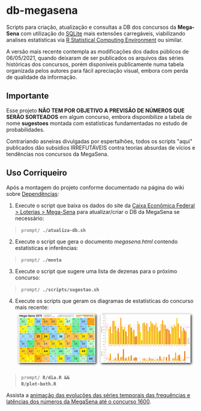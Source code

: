 # db-megasena

Scripts para criação, atualização e consultas a DB dos concursos da **Mega-Sena** com utilização do <a href="http://www.sqlite.org" title="clique para acessar o website do SQLite">SQLite</a> mais extensões carregáveis, viabilizando analises estatísticas via <a href="http://www.r-project.org/" title="clique para acessar o website do R Statistical Computing...">R Statistical Computing Environment</a> ou similar.

A versão mais recente contempla as modificações dos dados públicos de 06/05/2021, quando deixaram de ser publicados os arquivos das séries históricas dos concursos, porém disponíveis publicamente numa tabela organizada pelos autores para fácil apreciação visual, embora com perda de qualidade da informação.

## Importante

Esse projeto **NÃO TEM POR OBJETIVO A PREVISÃO DE NÚMEROS QUE SERÃO SORTEADOS** em algum concurso, embora disponibilize a tabela de nome **sugestoes** montada com estatísticas fundamentadas no estudo de probabilidades.

Contrariando asneiras divulgadas por espertalhões, todos os scripts "aqui" publicados dão subsídios IRREFUTÁVEIS contra teorias absurdas de vícios e tendências nos concursos da MegaSena.

## Uso Corriqueiro

Após a montagem do projeto conforme documentado na página do wiki sobre <a href="https://github.com/dekassegui/db-megasena/wiki/Depend%C3%AAncias" title="clique para acessar o documento">Dependências</a>:

  1. Execute o script que baixa os dados do site da <a href="http://loterias.caixa.gov.br/wps/portal/loterias/landing/megasena" title="link de download no final da página">Caixa Econômica Federal > Loterias > Mega-Sena</a> para atualizar/criar o DB da MegaSena se necessário:

  > <code>prompt/ <strong>./atualiza-db.sh</strong></code>

  2. Execute o script que gera o documento *megasena.html* contendo estatísticas e inferências:

  > <code>prompt/ <strong>./monta</strong></code>

  3. Execute o script que sugere uma lista de dezenas para o próximo concurso:

  > <code>prompt/ <strong>./scripts/sugestao.sh</strong></code>

  4. Execute os scripts que geram os diagramas de estatísticas do concurso mais recente:
  ![diagramas](https://github.com/dekassegui/db-megasena/blob/master/img/diagramas-2373.png "diagramas")

  > <code>prompt/ <strong>R/dia.R && R/plot-both.R</strong></code>


Assista a <a href="http://youtu.be/r2UlHOk1kh8" title="clique aqui para acessar a animação">animação das evoluções das séries temporais das frequências e latências dos números da MegaSena até o concurso 1600</a>.
